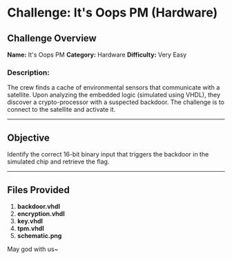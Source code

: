 # Challenge: It's Oops PM (Hardware)

## Challenge Overview

**Name:** It's Oops PM
**Category:** Hardware
**Difficulty:** Very Easy

### Description:

The crew finds a cache of environmental sensors that communicate with a satellite. Upon analyzing the embedded logic (simulated using VHDL), they discover a crypto-processor with a suspected backdoor. The challenge is to connect to the satellite and activate it.

---

## Objective

Identify the correct 16-bit binary input that triggers the backdoor in the simulated chip and retrieve the flag.

---

## Files Provided

1. **backdoor.vhdl**
2. **encryption.vhdl**
3. **key.vhdl**
4. **tpm.vhdl**
5. **schematic.png**

May god with us~